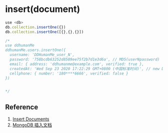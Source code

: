 # insert(document)

```javascript
use <db>
db.collection.insertOne({})
db.collection.insertOne([{},{},{}])

/* 
use ddhumanMe
ddhumanMe.users.insertOne({
  username: 'DDHumanMe_user_N',
  password: '758bcdb63252d8589ee75f2b7d1e3d6a', // MD5(userNpassword)
  email: { address: 'ddhumanme@example.com', verified: true },
  createdAt: 'Wed Sep 23 2020 17:22:29 GMT+0800 (中国标准时间)', // new Date()
  cellphone: { number: '180****6666', verified: false }
})


*/
```

## Reference

1. [Insert Documents](https://docs.mongodb.com/manual/tutorial/insert-documents/)
2. [MongoDB 插入文档](https://www.mongodb.org.cn/tutorial/10.html)

